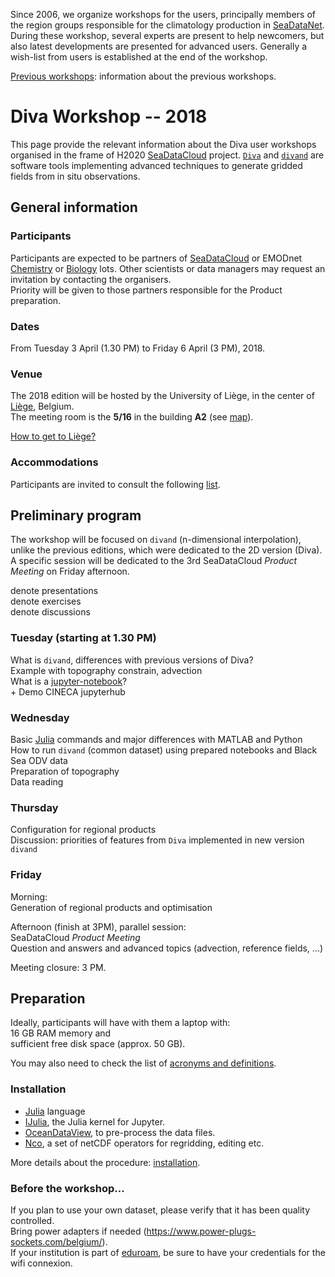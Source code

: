 <head>
  <link rel="stylesheet" href="https://cdnjs.cloudflare.com/ajax/libs/font-awesome/4.7.0/css/font-awesome.min.css">
  <link rel="stylesheet" href="../assets/css/academicons.css">
</head>

Since 2006, we organize workshops for the users, principally members of the region groups responsible for the climatology production in [SeaDataNet](https://www.seadatanet.org/). During these workshop, several experts are present to help newcomers, but also latest developments are presented for advanced users. Generally a wish-list from users is established at the end of the workshop.

[Previous workshops](./Previous-workshops.md): information about the previous workshops.

# Diva Workshop -- 2018

This page provide the relevant information about the Diva user workshops organised in the frame of H2020 [SeaDataCloud](https://www.seadatanet.org/) project. [`Diva`](https://github.com/gher-ulg/DIVA) and [`divand`](https://github.com/gher-ulg/divand.jl) are software tools implementing advanced techniques to generate gridded fields from in situ observations.

## General information

### Participants

Participants are expected to be partners of [SeaDataCloud](https://www.seadatanet.org/) or EMODnet [Chemistry](http://www.emodnet-chemistry.eu/) or [Biology](http://www.emodnet-biology.eu/) lots. Other scientists or data managers may request an invitation by contacting the organisers.     
Priority will be given to those partners responsible for the Product preparation.

### Dates

<i class="fa fa-calendar-check-o" aria-hidden="true"></i> From Tuesday 3 April (1.30 PM) to Friday 6 April (3 PM), 2018.

### Venue

The 2018 edition will be hosted by the University of Liège, in the center of [Liège](http://www.liege.be/tourisme-en), Belgium.    
The meeting room is the **5/16** in the building **A2** (see [map](https://www.campus.uliege.be/cms/c_1771004/en/a2-faculte-de-philosophie-et-lettres)).

[How to get to Liège?](howtogetthere.md)

### Accommodations

<i class="fa fa-bed" aria-hidden="true"></i> Participants are invited to consult the following [list](http://labos.ulg.ac.be/gher/home/colloquium/colloquium-2018/venue/accommodation/).

## Preliminary program

The workshop will be focused on `divand` (n-dimensional interpolation), unlike the previous editions, which were dedicated to the 2D version (Diva). A specific session will be dedicated to the 3rd SeaDataCloud *Product Meeting* on Friday afternoon.

<i class="fa fa-television" aria-hidden="true"></i> denote presentations     
<i class="fa fa-cog fa-spin"></i> denote exercises      
<i class="fa fa-comments" aria-hidden="true"></i> denote discussions     

### Tuesday (starting at 1.30 PM)
<i class="fa fa-television" aria-hidden="true"></i> What is `divand`, differences with previous versions of Diva?           
<i class="fa fa-cog fa-spin"></i> Example with topography constrain, advection      
<i class="fa fa-television" aria-hidden="true"></i> What is a [jupyter-notebook](http://jupyter.org/)?                       
<i class="fa fa-television" aria-hidden="true"></i> + <i class="fa fa-cog fa-spin"></i> Demo CINECA jupyterhub        

### Wednesday

<i class="fa fa-television" aria-hidden="true"></i> <i class="fa fa-cog fa-spin"></i> Basic [Julia](https://julialang.org/) commands and major differences with MATLAB and Python      
<i class="fa fa-cog fa-spin"></i> How to run `divand` (common dataset) using prepared notebooks and Black Sea ODV data       
<i class="fa fa-cog fa-spin"></i> Preparation of topography      
<i class="fa fa-cog fa-spin"></i> Data reading           

### Thursday
<i class="fa fa-cog fa-spin"></i> Configuration for regional products                          
<i class="fa fa-comments" aria-hidden="true"></i> Discussion: priorities of features from `Diva` implemented in new version `divand`     

### Friday
Morning:     
<i class="fa fa-cog fa-spin"></i> Generation of regional products and optimisation

Afternoon (finish at 3PM), parallel session:     
<i class="fa fa-comments" aria-hidden="true"></i> SeaDataCloud *Product Meeting*      
<i class="fa fa-comments" aria-hidden="true"></i> Question and answers and advanced topics (advection, reference fields, ...)

Meeting closure: 3 PM.

## Preparation

Ideally, participants will have with them a laptop with:     
16 GB RAM memory and     
sufficient free disk space (approx. 50 GB).

You may also need to check the list of [acronyms and definitions](acronyms.md).

### Installation

* [Julia](https://julialang.org/downloads/) language
* [IJulia](https://github.com/JuliaLang/IJulia.jl), the Julia kernel for Jupyter.
* [OceanDataView](https://odv.awi.de/), to pre-process the data files.
* [Nco](http://nco.sourceforge.net/), a set of netCDF operators for regridding, editing etc.

More details about the procedure: [installation](installation.md).

### Before the workshop...

<i class="fa fa-database" aria-hidden="true"></i> If you plan to use your own dataset, please verify that it has been quality controlled.     
<i class="fa fa-plug" aria-hidden="true"></i> Bring power adapters if needed (<https://www.power-plugs-sockets.com/belgium/>).     
<i class="fa fa-wifi" aria-hidden="true"></i> If your institution is part of [eduroam](https://www.eduroam.org/), be sure to have your credentials for the wifi connexion.
